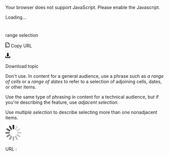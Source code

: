 Your browser does not support JavaScript. Please enable the Javascript.

Loading...

# 

range selection

![Copy URL](range-selection_files/Copy.png)
Copy URL

![Download](range-selection_files/Download.png)

Download topic

Don't use. In content for a general audience, use a phrase such as *a range of cells* or a *range of dates* to refer to a selection of adjoining cells, dates, or other items.

Use the same type of phrasing in content for a technical audience, but if you're describing the feature, use *adjacent selection*.

Use *multiple selection* to describe selecting more than one nonadjacent items.

![In progress](range-selection_files/activity-large.gif)

URL :
